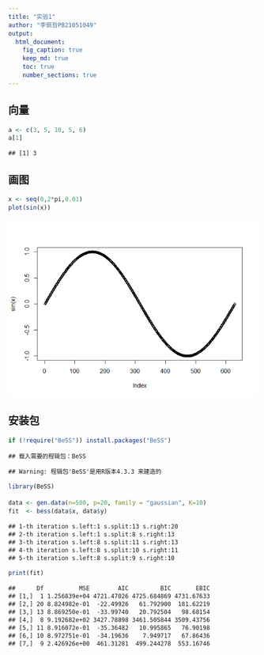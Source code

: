 ```yaml
---
title: "实验1"
author: "李佩哲PB21051049"
output: 
  html_document: 
    fig_caption: true
    keep_md: true
    toc: true
    number_sections: true
---
```


## 向量

```r
a <- c(3, 5, 10, 5, 6)
a[1]
```

```
## [1] 3
```

## 画图

```r
x <- seq(0,2*pi,0.01)
plot(sin(x))
```

![](study_files/figure-html/unnamed-chunk-2-1.png)<!-- -->

## 安装包

```r
if (!require("BeSS")) install.packages("BeSS")
```

```
## 载入需要的程辑包：BeSS
```

```
## Warning: 程辑包'BeSS'是用R版本4.3.3 来建造的
```

```r
library(BeSS)

data <- gen.data(n=500, p=20, family = "gaussian", K=10)
fit  <- bess(data$x, data$y)
```

```
## 1-th iteration s.left:1 s.split:13 s.right:20
## 2-th iteration s.left:1 s.split:8 s.right:13
## 3-th iteration s.left:8 s.split:11 s.right:13
## 4-th iteration s.left:8 s.split:10 s.right:11
## 5-th iteration s.left:8 s.split:9 s.right:10
```

```r
print(fit)
```

```
##      Df          MSE        AIC         BIC       EBIC
## [1,]  1 1.256839e+04 4721.47026 4725.684869 4731.67633
## [2,] 20 8.824982e-01  -22.49926   61.792900  181.62219
## [3,] 13 8.869250e-01  -33.99740   20.792504   98.68154
## [4,]  8 9.192682e+02 3427.78898 3461.505844 3509.43756
## [5,] 11 8.916072e-01  -35.36482   10.995865   76.90198
## [6,] 10 8.972751e-01  -34.19636    7.949717   67.86436
## [7,]  9 2.426926e+00  461.31281  499.244278  553.16746
```
